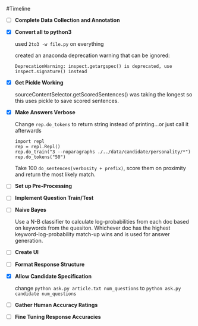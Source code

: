 #Timeline

- [ ] **Complete Data Collection and Annotation**
- [x] **Convert all to python3**

    used `2to3 -w file.py` on everything

    created an anaconda deprecation warning that can be ignored: 
    
    `DeprecationWarning: inspect.getargspec() is deprecated, use inspect.signature() instead`

- [x] **Get Pickle Working**

    sourceContentSelector.getScoredSentences() was taking the longest so this uses pickle to save scored sentences.    

- [x] **Make Answers Verbose**

    Change `rep.do_tokens` to return string instead of printing...or just call it afterwards
    ```
    import repl
    rep = repl.Repl()
    rep.do_train("3 --noparagraphs ./../data/candidate/personality/*")
    rep.do_tokens("50")
    ```
    Take 100 ```do_sentences(verbosity + prefix)```, score them on proximity and return the most likely match.

- [ ] **Set up Pre-Processing**
- [ ] **Implement Question Train/Test**
- [ ] **Naive Bayes**

    Use a N-B classifier to calculate log-probabilities from each doc based on keywords from the quesiton. Whichever doc has the highest keyword-log-probability match-up wins and is used for answer generation.

- [ ] **Create UI**
- [ ] **Format Response Structure**
- [x] **Allow Candidate Specification**

    change `python ask.py article.txt num_questions` to `python ask.py candidate num_questions`

- [ ] **Gather Human Accuracy Ratings**
- [ ] **Fine Tuning Response Accuracies**
